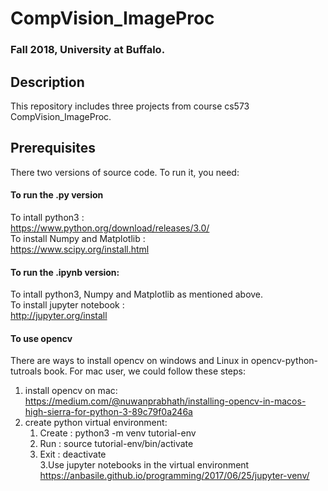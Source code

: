 # CompVision_ImageProc
### Fall 2018, University at Buffalo.
## Description
This repository includes three projects from course cs573 CompVision_ImageProc.

## Prerequisites
There two versions of source code. To run it, you need:
#### To run the .py version  
To intall python3 :  
	https://www.python.org/download/releases/3.0/  
To install Numpy and Matplotlib :  
    	https://www.scipy.org/install.html     
#### To run the .ipynb version:  
To intall python3, Numpy and Matplotlib as mentioned above.   
To install jupyter notebook :  
	http://jupyter.org/install  
#### To use opencv
There are ways to install opencv on windows and Linux in opencv-python-tutroals book.
For mac user, we could follow these steps:
1. install opencv on mac:   
    https://medium.com/@nuwanprabhath/installing-opencv-in-macos-high-sierra-for-python-3-89c79f0a246a
2. create python virtual environment:  
    1) Create : python3 -m venv tutorial-env  
    2) Run    : source tutorial-env/bin/activate  
    3) Exit   : deactivate  
3.Use jupyter notebooks in the virtual environment   
    https://anbasile.github.io/programming/2017/06/25/jupyter-venv/

